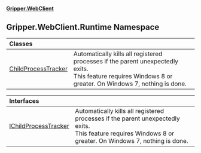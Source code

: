 #### [Gripper.WebClient](index 'index')
## Gripper.WebClient.Runtime Namespace

| Classes | |
| :--- | :--- |
| [ChildProcessTracker](Gripper_WebClient_Runtime_ChildProcessTracker 'Gripper.WebClient.Runtime.ChildProcessTracker') | Automatically kills all registered processes if the parent unexpectedly exits.<br/>This feature requires Windows 8 or greater. On Windows 7, nothing is done. |

| Interfaces | |
| :--- | :--- |
| [IChildProcessTracker](Gripper_WebClient_Runtime_IChildProcessTracker 'Gripper.WebClient.Runtime.IChildProcessTracker') | Automatically kills all registered processes if the parent unexpectedly exits.<br/>This feature requires Windows 8 or greater. On Windows 7, nothing is done. |
